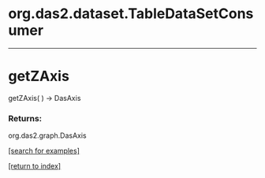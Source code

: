 # org.das2.dataset.TableDataSetConsumer



***
<a name="getZAxis"></a>
# getZAxis
getZAxis(  ) &rarr; DasAxis



### Returns:
org.das2.graph.DasAxis


<a href="https://github.com/autoplot/dev/search?q=getZAxis&unscoped_q=getZAxis">[search for examples]</a>

<a href="https://github.com/autoplot/documentation/blob/master/javadoc/index-all.md">[return to index]</a>

